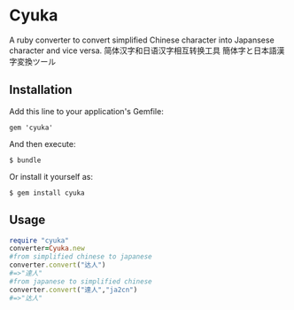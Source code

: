 # Cyuka

A ruby converter to convert simplified Chinese character into Japansese character and vice versa.
简体汉字和日语汉字相互转换工具
簡体字と日本語漢字変換ツール
## Installation

Add this line to your application's Gemfile:

    gem 'cyuka'

And then execute:

    $ bundle

Or install it yourself as:

    $ gem install cyuka

## Usage

```ruby
require "cyuka"
converter=Cyuka.new
#from simplified chinese to japanese
converter.convert("达人")
#=>"達人"
#from japanese to simplified chinese
converter.convert("達人","ja2cn")
#=>"达人"
